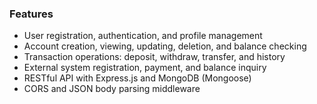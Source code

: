 ### Features

- User registration, authentication, and profile management
- Account creation, viewing, updating, deletion, and balance checking
- Transaction operations: deposit, withdraw, transfer, and history
- External system registration, payment, and balance inquiry
- RESTful API with Express.js and MongoDB (Mongoose)
- CORS and JSON body parsing middleware
